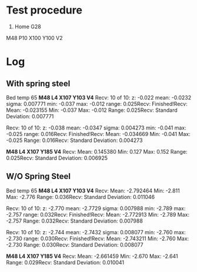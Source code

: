 
# Test procedure
1. Home
 G28
 
 M48 P10 X100 Y100 V2
 

# Log
## With spring steel
Bed temp 65
**M48 L4 X107 Y103 V4**
Recv: 10 of 10: z: -0.022 mean: -0.0232 sigma: 0.007771 min: -0.037 max: -0.012 range: 0.025Recv: Finished!Recv: Mean: -0.023155 Min: -0.037 Max: -0.012 Range: 0.025Recv: Standard Deviation: 0.007771

Recv: 10 of 10: z: -0.038 mean: -0.0347 sigma: 0.004273 min: -0.041 max: -0.025 range: 0.016Recv: Finished!Recv: Mean: -0.034669 Min: -0.041 Max: -0.025 Range: 0.016Recv: Standard Deviation: 0.004273


**M48 L4 X107 Y185 V4**
Recv: Mean: 0.145380 Min: 0.127 Max: 0.152 Range: 0.025Recv: Standard Deviation: 0.006925

## W/O Spring Steel
Bed temp 65
**M48 L4 X107 Y103 V4**
Recv: Mean: -2.792464 Min: -2.811 Max: -2.776 Range: 0.036Recv: Standard Deviation: 0.011046

Recv: 10 of 10: z: -2.770 mean: -2.7729 sigma: 0.007988 min: -2.789 max: -2.757 range: 0.032Recv: Finished!Recv: Mean: -2.772913 Min: -2.789 Max: -2.757 Range: 0.032Recv: Standard Deviation: 0.007988

Recv: 10 of 10: z: -2.744 mean: -2.7432 sigma: 0.008077 min: -2.760 max: -2.730 range: 0.030Recv: Finished!Recv: Mean: -2.743211 Min: -2.760 Max: -2.730 Range: 0.030Recv: Standard Deviation: 0.008077

**M48 L4 X107 Y185 V4**
Recv: Mean: -2.661459 Min: -2.670 Max: -2.641 Range: 0.029Recv: Standard Deviation: 0.010041

<!--stackedit_data:
eyJoaXN0b3J5IjpbMTA4NDE2ODQzMCwtMTgwMDgyNjk5NywtMT
IwMDU0MjQwMiwxMzIwNzM1OTI3LDk1MzY3ODMyM119
-->